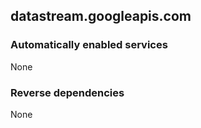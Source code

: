 ## datastream.googleapis.com

### Automatically enabled services

None

### Reverse dependencies

None
